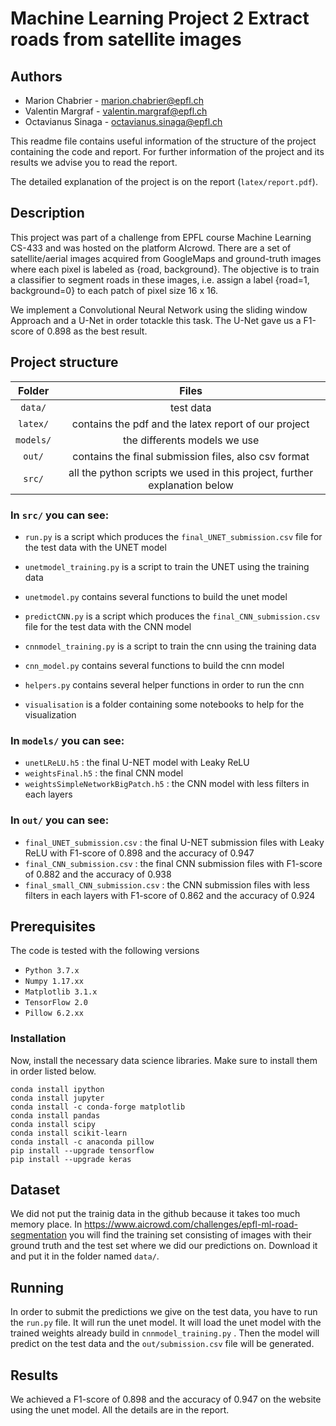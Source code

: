# Machine Learning Project 2 Extract roads from satellite images

## **Authors**
  * Marion Chabrier - marion.chabrier@epfl.ch
  * Valentin Margraf - valentin.margraf@epfl.ch
  * Octavianus Sinaga - octavianus.sinaga@epfl.ch

This readme file contains useful information of the structure of the project containing the code and report. For further information of the project and its results we advise you to read the report.

The detailed explanation of the project is on the report (`latex/report.pdf`).

## **Description**

This project was part of a challenge from EPFL course Machine Learning CS-433 and was hosted on the platform AIcrowd.
There are a set of satellite/aerial images acquired from GoogleMaps and ground-truth images where each pixel is labeled as {road, background}. The objective is to train a classifier to segment roads in these images, i.e. assign a label {road=1, background=0} to each patch of pixel size 16 x 16.

We implement a Convolutional Neural Network using the sliding window Approach and a U-Net in order totackle this task. The U-Net gave us a F1-score of 0.898 as the best result.

## **Project structure**

| Folder  | Files |
|:--:|:--:|
| `data/`  | test data |
| `latex/` | contains the pdf and the latex report of our project |
| `models/`  | the differents models we use |
| `out/`  | contains the final submission files, also csv format |
| `src/`  | all the python scripts we used in this project, further explanation below |

### **In `src/` you can see:**

+ `run.py` is a script which produces the `final_UNET_submission.csv` file for the test data with the UNET model
+ `unetmodel_training.py` is a script to train the UNET using the training data 
+ `unetmodel.py` contains several functions to build the unet model 
+ `predictCNN.py` is a script which produces the `final_CNN_submission.csv` file for the test data with the CNN model
+ `cnnmodel_training.py` is a script to train the cnn using the training data 
+ `cnn_model.py` contains several functions to build the cnn model
+ `helpers.py` contains several helper functions in order to run the cnn 

+ `visualisation` is a folder containing some notebooks to help for the visualization

### **In `models/` you can see:**
+ `unetLReLU.h5` : the final U-NET model with Leaky ReLU
+ `weightsFinal.h5` : the final CNN model
+ `weightsSimpleNetworkBigPatch.h5` : the CNN model with less filters in each layers
  
### **In `out/` you can see:**
+ `final_UNET_submission.csv` : the final U-NET submission files with Leaky ReLU with F1-score of 0.898 and the accuracy of 0.947
+ `final_CNN_submission.csv` : the final CNN submission files with F1-score of 0.882 and the accuracy of 0.938
+ `final_small_CNN_submission.csv` : the CNN submission files with less filters in each layers with F1-score of 0.862 and the accuracy of 0.924


## **Prerequisites**

The code is tested with the following versions 
- `Python 3.7.x`
- `Numpy 1.17.xx`
- `Matplotlib 3.1.x`
- `TensorFlow 2.0`
- `Pillow 6.2.xx`

### **Installation**
Now, install the necessary data science libraries. Make sure to install them in order listed below.

```
conda install ipython
conda install jupyter
conda install -c conda-forge matplotlib
conda install pandas
conda install scipy
conda install scikit-learn
conda install -c anaconda pillow
pip install --upgrade tensorflow
pip install --upgrade keras
```


## **Dataset**
We did not put the trainig data in the github because it takes too much memory place.
In https://www.aicrowd.com/challenges/epfl-ml-road-segmentation you will find the training set consisting of images with their ground truth and the test set where we did our predictions on. 
Download it and put it in the folder named `data/`.


## **Running**
In order to submit the predictions we give on the test data, you have to run the `run.py` file. It will run the unet model. It will load the unet model with the trained weights already build in `cnnmodel_training.py` . Then the model will predict on the test data and the `out/submission.csv` file will be generated.


## **Results**

We achieved a F1-score of 0.898 and the accuracy of 0.947 on the website using the unet model. All the details are in the report.
